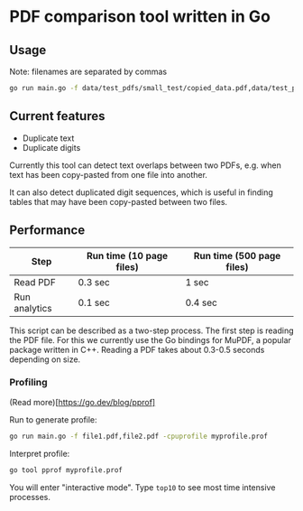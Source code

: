 # PDF comparison tool written in Go

## Usage
Note: filenames are separated by commas
```zsh
go run main.go -f data/test_pdfs/small_test/copied_data.pdf,data/test_pdfs/small_test/orig_data.pdf
```

## Current features

- Duplicate text
- Duplicate digits 

Currently this tool can detect text overlaps between two PDFs, e.g. when text has been copy-pasted from one file into another.

It can also detect duplicated digit sequences, which is useful in finding tables that may have been copy-pasted between two files.

## Performance

| Step 				| Run time (10 page files) | Run time (500 page files) |
| ----------------- | ------------------------ | ------------------------- |
| Read PDF 			| 0.3 sec 	 			   | 1 sec 					   |
| Run analytics 	| 0.1 sec     			   | 0.4 sec 				   |

This script can be described as a two-step process. The first step is reading the PDF file. For this we currently use the Go bindings for MuPDF, a popular package written in C++. Reading a PDF takes about 0.3-0.5 seconds depending on size.

### Profiling

(Read more)[https://go.dev/blog/pprof]

Run to generate profile:
```zsh
go run main.go -f file1.pdf,file2.pdf -cpuprofile myprofile.prof
```

Interpret profile:
```zsh
go tool pprof myprofile.prof
```

You will enter "interactive mode". Type `top10` to see most time intensive processes.
